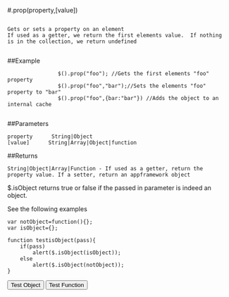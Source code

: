 
#.prop(property,[value])

```

Gets or sets a property on an element
If used as a getter, we return the first elements value.  If nothing is in the collection, we return undefined
                
```

##Example

```
                $().prop("foo"); //Gets the first elements "foo" property
                $().prop("foo","bar");//Sets the elements "foo" property to "bar"
                $().prop("foo",{bar:"bar"}) //Adds the object to an internal cache
                
```



##Parameters
```
property      String|Object
[value]      String|Array|Object|function

```

##Returns
```
String|Object|Array|Function - If used as a getter, return the property value. If a setter, return an appframework object
```

$.isObject returns true or false if the passed in parameter is indeed an object.

See the following examples


```
var notObject=function(){};
var isObject={};

function testisObject(pass){
	if(pass)
		alert($.isObject(isObject));
	else
		alert($.isObject(notObject));
}
```

<script>
var notObject={};
var isObject=function(){};

var notObject=function(){};
var isObject={};

function testisObject(pass){
	if(pass)
		alert($.isObject(isObject));
	else
		alert($.isObject(notObject));
}

</script>

<input type="button" onclick="testisObject(true)" value="Test Object"/> <input type="button" onclick="testisObject(false)" value="Test Function"/>           

